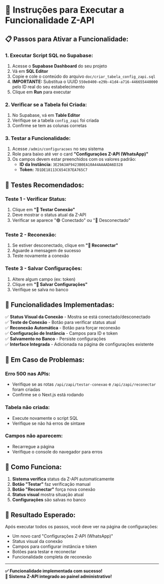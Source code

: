 # 🚀 Instruções para Executar a Funcionalidade Z-API

## 📋 **Passos para Ativar a Funcionalidade:**

### **1. Executar Script SQL no Supabase:**
1. Acesse o **Supabase Dashboard** do seu projeto
2. Vá em **SQL Editor**
3. Copie e cole o conteúdo do arquivo `doc/criar_tabela_config_zapi.sql`
4. **IMPORTANTE:** Substitua o UUID `550e8400-e29b-41d4-a716-446655440000` pelo ID real do seu estabelecimento
5. Clique em **Run** para executar

### **2. Verificar se a Tabela foi Criada:**
1. No Supabase, vá em **Table Editor**
2. Verifique se a tabela `config_zapi` foi criada
3. Confirme se tem as colunas corretas

### **3. Testar a Funcionalidade:**
1. Acesse `/admin/configuracoes` no seu sistema
2. Role para baixo até ver o card **"Configurações Z-API (WhatsApp)"**
3. Os campos devem estar preenchidos com os valores padrão:
   - **ID da Instância:** `3E29A3AF9423B0EA10A44AAAADA6D328`
   - **Token:** `7D1DE18113C654C07EA765C7`

## 🧪 **Testes Recomendados:**

### **Teste 1 - Verificar Status:**
1. Clique em **"🧪 Testar Conexão"**
2. Deve mostrar o status atual da Z-API
3. Verificar se aparece "🟢 Conectado" ou "🔴 Desconectado"

### **Teste 2 - Reconexão:**
1. Se estiver desconectado, clique em **"🔄 Reconectar"**
2. Aguarde a mensagem de sucesso
3. Teste novamente a conexão

### **Teste 3 - Salvar Configurações:**
1. Altere algum campo (ex: token)
2. Clique em **"💾 Salvar Configurações"**
3. Verifique se salva no banco

## 🔧 **Funcionalidades Implementadas:**

✅ **Status Visual da Conexão** - Mostra se está conectado/desconectado  
✅ **Teste de Conexão** - Botão para verificar status atual  
✅ **Reconexão Automática** - Botão para forçar reconexão  
✅ **Configuração de Instância** - Campos para ID e token  
✅ **Salvamento no Banco** - Persiste configurações  
✅ **Interface Integrada** - Adicionada na página de configurações existente  

## 🚨 **Em Caso de Problemas:**

### **Erro 500 nas APIs:**
- Verifique se as rotas `/api/zapi/testar-conexao` e `/api/zapi/reconectar` foram criadas
- Confirme se o Next.js está rodando

### **Tabela não criada:**
- Execute novamente o script SQL
- Verifique se não há erros de sintaxe

### **Campos não aparecem:**
- Recarregue a página
- Verifique o console do navegador para erros

## 📱 **Como Funciona:**

1. **Sistema verifica** status da Z-API automaticamente
2. **Botão "Testar"** faz verificação manual
3. **Botão "Reconectar"** força nova conexão
4. **Status visual** mostra situação atual
5. **Configurações** são salvas no banco

## 🎯 **Resultado Esperado:**

Após executar todos os passos, você deve ver na página de configurações:
- Um novo card "Configurações Z-API (WhatsApp)"
- Status visual da conexão
- Campos para configurar instância e token
- Botões para testar e reconectar
- Funcionalidade completa de reconexão

---

**✅ Funcionalidade implementada com sucesso!**  
**🚀 Sistema Z-API integrado ao painel administrativo!**
